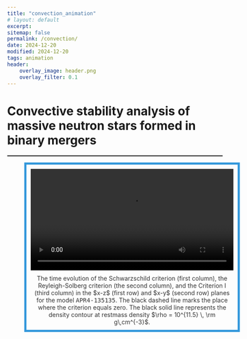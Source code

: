 ```yaml
---
title: "convection_animation"
# layout: default
excerpt: 
sitemap: false
permalink: /convection/
date: 2024-12-20
modified: 2024-12-20
tags: animation
header:
    overlay_image: header.png
    overlay_filter: 0.1 
---
```


# Convective stability analysis of massive neutron stars formed in binary mergers
<hr style="border:1px solid gray">


<!DOCTYPE html>
<html lang="en">
<head>
  <meta charset="UTF-8">
  <meta name="viewport" content="width=device-width, initial-scale=1.0">
  <title>Video with Caption and MathJax</title>

  <!-- 引入 MathJax -->
  <script type="text/javascript" async
      src="https://cdnjs.cloudflare.com/ajax/libs/mathjax/2.7.7/MathJax.js?config=TeX-MML-AM_CHTML">
  </script>

  <style>
    /* 给视频加一个颜色框 */
    figure {
      width: 100%; /* 确保视频与页面同宽 */
      border: 5px solid #3498db; /* 蓝色边框 */
      padding: 10px;
      box-sizing: border-box;
    }

    /* 给 caption 添加与视频的距离 */
    figcaption {
      margin-top: 10px;
      text-align: center;
      font-size: 14px;
      color: #333;
    }

    /* 让视频自适应容器宽度 */
    video {
      width: 100%;
      height: auto;
    }
  </style>
</head>
<body>

  <figure>
    <video controls>
      <source src="https://gravyong.github.io/assets/videos/APR4_2_4.mp4" type="video/mp4">
    </video>
    <figcaption>
      The time evolution of the Schwarzschild criterion (first column), the Reyleigh-Solberg criterion (the second column), and the Criterion I (third column) in the $x-z$ (first row) and $x-y$ (second row) planes for the model <tt>APR4-135135</tt>. The black dashed line marks the place where the criterion equals zero. The black solid line represents the density contour at restmass density $\rho = 10^{11.5} \, \rm g\,cm^{-3}$.
    </figcaption>
  </figure>

</body>
</html>



